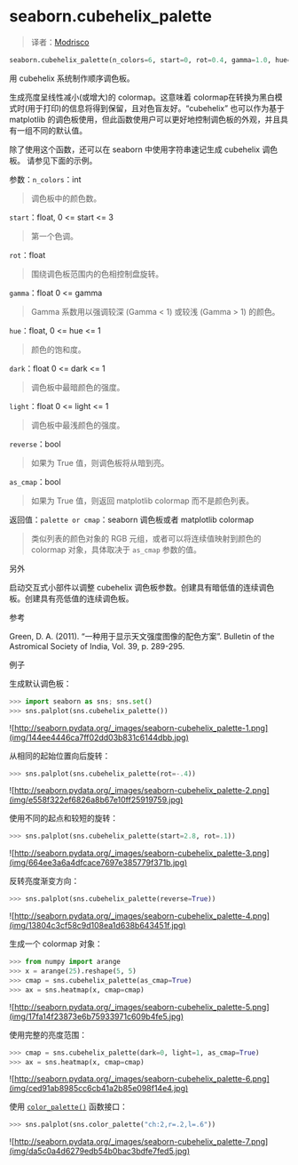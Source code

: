 # seaborn.cubehelix_palette

> 译者：[Modrisco](https://github.com/Modrisco)

```py
seaborn.cubehelix_palette(n_colors=6, start=0, rot=0.4, gamma=1.0, hue=0.8, light=0.85, dark=0.15, reverse=False, as_cmap=False)
```

用 cubehelix 系统制作顺序调色板。

生成亮度呈线性减小(或增大)的 colormap。这意味着 colormap在转换为黑白模式时(用于打印)的信息将得到保留，且对色盲友好。“cubehelix” 也可以作为基于 matplotlib 的调色板使用，但此函数使用户可以更好地控制调色板的外观，并且具有一组不同的默认值。

除了使用这个函数，还可以在 seaborn 中使用字符串速记生成 cubehelix 调色板。 请参见下面的示例。

参数：`n_colors`：int

> 调色板中的颜色数。

`start`：float, 0 &lt;= start &lt;= 3

> 第一个色调。

`rot`：float

> 围绕调色板范围内的色相控制盘旋转。

`gamma`：float 0 &lt;= gamma

> Gamma 系数用以强调较深 (Gamma < 1) 或较浅 (Gamma > 1) 的颜色。

`hue`：float, 0 &lt;= hue &lt;= 1

> 颜色的饱和度。

`dark`：float 0 &lt;= dark &lt;= 1

> 调色板中最暗颜色的强度。

`light`：float 0 &lt;= light &lt;= 1

> 调色板中最浅颜色的强度。

`reverse`：bool

> 如果为 True 值，则调色板将从暗到亮。

`as_cmap`：bool

> 如果为 True 值，则返回 matplotlib colormap 而不是颜色列表。


返回值：`palette or cmap`：seaborn 调色板或者 matplotlib colormap

> 类似列表的颜色对象的 RGB 元组，或者可以将连续值映射到颜色的 colormap 对象，具体取决于 `as_cmap` 参数的值。



另外

启动交互式小部件以调整 cubehelix 调色板参数。创建具有暗低值的连续调色板。创建具有亮低值的连续调色板。

参考

Green, D. A. (2011). “一种用于显示天文强度图像的配色方案”. Bulletin of the Astromical Society of India, Vol. 39, p. 289-295.

例子

生成默认调色板：

```py
>>> import seaborn as sns; sns.set()
>>> sns.palplot(sns.cubehelix_palette())

```

![http://seaborn.pydata.org/_images/seaborn-cubehelix_palette-1.png](img/144ee4446ca7ff02dd03b831c6144dbb.jpg)

从相同的起始位置向后旋转：

```py
>>> sns.palplot(sns.cubehelix_palette(rot=-.4))

```

![http://seaborn.pydata.org/_images/seaborn-cubehelix_palette-2.png](img/e558f322ef6826a8b67e10ff25919759.jpg)

使用不同的起点和较短的旋转：

```py
>>> sns.palplot(sns.cubehelix_palette(start=2.8, rot=.1))

```

![http://seaborn.pydata.org/_images/seaborn-cubehelix_palette-3.png](img/664ee3a6a4dfcace7697e385779f371b.jpg)

反转亮度渐变方向：

```py
>>> sns.palplot(sns.cubehelix_palette(reverse=True))

```

![http://seaborn.pydata.org/_images/seaborn-cubehelix_palette-4.png](img/13804c3cf58c9d108ea1d638b643451f.jpg)

生成一个 colormap 对象：

```py
>>> from numpy import arange
>>> x = arange(25).reshape(5, 5)
>>> cmap = sns.cubehelix_palette(as_cmap=True)
>>> ax = sns.heatmap(x, cmap=cmap)

```

![http://seaborn.pydata.org/_images/seaborn-cubehelix_palette-5.png](img/17fa14f23873e6b75933971c609b4fe5.jpg)

使用完整的亮度范围：

```py
>>> cmap = sns.cubehelix_palette(dark=0, light=1, as_cmap=True)
>>> ax = sns.heatmap(x, cmap=cmap)

```

![http://seaborn.pydata.org/_images/seaborn-cubehelix_palette-6.png](img/ced91ab8985cc6cb41a2b85e098f14e4.jpg)

使用 [`color_palette()`](seaborn.color_palette.html#seaborn.color_palette "seaborn.color_palette") 函数接口：

```py
>>> sns.palplot(sns.color_palette("ch:2,r=.2,l=.6"))

```

![http://seaborn.pydata.org/_images/seaborn-cubehelix_palette-7.png](img/da5c0a4d6279edb54b0bac3bdfe7fed5.jpg)
